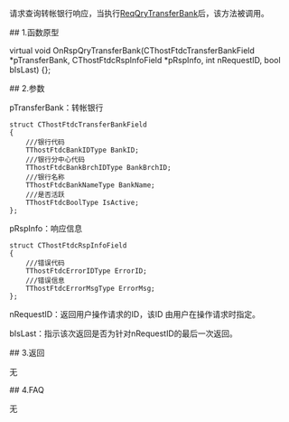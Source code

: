 <p>请求查询转帐银行响应，当执行<a href="../../CTHOSTFTDCTRADERSPI/REQQRYTRANSFERBANK/">ReqQryTransferBank</a>后，该方法被调用。</p>
<span class="anchor" id="3e8d52fc-68e0-41c6-8f9e-4b2a6235c84d"></span>
## 1.函数原型
<p>virtual void OnRspQryTransferBank(CThostFtdcTransferBankField *pTransferBank, CThostFtdcRspInfoField *pRspInfo, int nRequestID, bool bIsLast) {};</p>
<span class="anchor" id="d9a5981f-54d2-4baf-91f0-a52e4aeb5e64"></span>
## 2.参数
<p>pTransferBank：转帐银行</p>
<pre><code>struct CThostFtdcTransferBankField
{
    ///银行代码
    TThostFtdcBankIDType BankID;
    ///银行分中心代码
    TThostFtdcBankBrchIDType BankBrchID;
    ///银行名称
    TThostFtdcBankNameType BankName;
    ///是否活跃
    TThostFtdcBoolType IsActive;
};
</code></pre>
<p>pRspInfo：响应信息</p>
<pre><code>struct CThostFtdcRspInfoField
{
    ///错误代码
    TThostFtdcErrorIDType ErrorID;
    ///错误信息
    TThostFtdcErrorMsgType ErrorMsg;
};
</code></pre>
<p>nRequestID：返回用户操作请求的ID，该ID 由用户在操作请求时指定。</p>
<p>bIsLast：指示该次返回是否为针对nRequestID的最后一次返回。</p>
<span class="anchor" id="a35c428d-430f-49e6-b7be-f31caf96cb3c"></span>
## 3.返回
<p>无</p>
<span class="anchor" id="a2e18f20-80d2-4419-8ea7-10ee4924c068"></span>
## 4.FAQ
<p>无</p>
